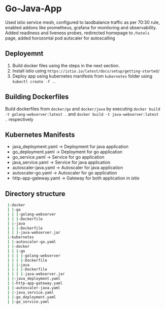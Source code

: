 # Go-Java-App

Used istio service mesh, configured to laodbalance traffic as per 70:30 rule, enabled addons like prometheus, grafana for monitoring and observability.
Added readiness and liveness probes, redirected homepage to ```/hotels``` page, added horozontal pod autscaler for autoscalling

## Deployemnt

1) Build docker files using the steps in the next section.
2) Install istio using ```https://istio.io/latest/docs/setup/getting-started/```
3) Deploy app using kubernetes manifests from ```kubernetes``` folder using ```kubectl create -f .```.


## Building Dockerfiles

Build dockerfiles from ```docker/go``` and ```docker/java``` by executing ```docker build -t golang-webserver:latest .``` and ```docker build -t java-webserver:latest .``` respectively

## Kubernetes Manifests

- java_deployment.yaml -> Deployment for java application
- go_deployment.yaml -> Deployment for go application
- go_service.yaml -> Service for go application
- java_service.yaml -> Service for java application
- autoscaler-java.yaml -> Autoscaler for java application
- autoscaler-go.yaml -> Autoscaler for go application
- http-app-gateway.yaml -> Gateway for both application in istio

## Directory structure

```bash
 |-docker
 | |-go
 | | |-golang-webserver
 | | |-Dockerfile
 | |-java
 | | |-Dockerfile
 | | |-java-webserver.jar
 |-kubernetes
 | |-autoscaler-go.yaml
 | |-docker
 | | |-go
 | | | |-golang-webserver
 | | | |-Dockerfile
 | | |-java
 | | | |-Dockerfile
 | | | |-java-webserver.jar
 | |-java_deployment.yaml
 | |-http-app-gateway.yaml
 | |-autoscaler-java.yaml
 | |-java_service.yaml
 | |-go_deployment.yaml
 | |-go_service.yaml
 ```

